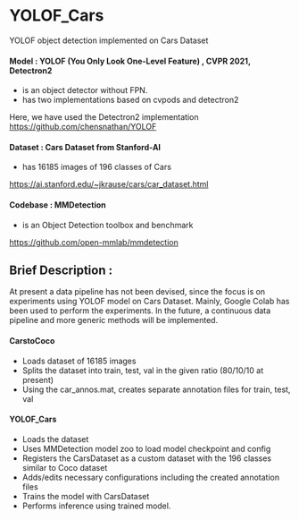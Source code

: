 # YOLOF_Cars
YOLOF object detection implemented on Cars Dataset

#### Model : YOLOF (You Only Look One-Level Feature) , CVPR 2021, Detectron2
- is an object detector without FPN. 
- has two implementations based on cvpods and detectron2

Here, we have used the Detectron2 implementation
https://github.com/chensnathan/YOLOF

#### Dataset : Cars Dataset from Stanford-AI
- has 16185 images of 196 classes of Cars

https://ai.stanford.edu/~jkrause/cars/car_dataset.html

#### Codebase : MMDetection
- is an Object Detection toolbox and benchmark

https://github.com/open-mmlab/mmdetection

## Brief Description :  

At present a data pipeline has not been devised, since the focus is on experiments using YOLOF model on Cars Dataset.
Mainly, Google Colab has been used to perform the experiments. In the future, a continuous data pipeline and more generic methods will be implemented.

#### CarstoCoco 
- Loads dataset of 16185 images
- Splits the dataset into train, test, val in the given ratio (80/10/10 at present)
- Using the car_annos.mat, creates separate annotation files for train, test, val

#### YOLOF_Cars
- Loads the dataset
- Uses MMDetection model zoo to load model checkpoint and config
- Registers the CarsDataset as a custom dataset with the 196 classes similar to Coco dataset
- Adds/edits necessary configurations including the created annotation files 
- Trains the model with CarsDataset
- Performs inference using trained model.

